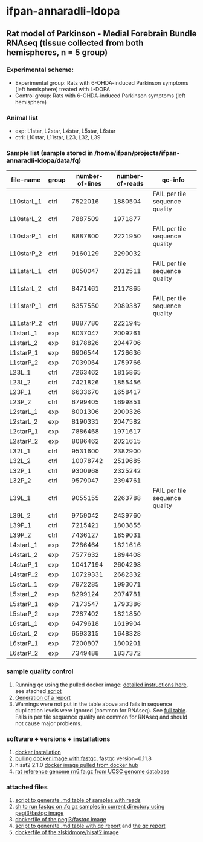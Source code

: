 # ifpan-annaradli-ldopa

## Rat model of Parkinson - Medial Forebrain Bundle RNAseq (tissue collected from both hemispheres, n = 5 group)

### Experimental scheme:

* Experimental group: Rats with 6-OHDA-induced Parkinson symptoms (left hemisphere) treated with L-DOPA
* Control group: Rats with 6-OHDA-induced Parkinson symptoms (left hemisphere)

### Animal list
* exp: L1star, L2star, L4star, L5star, L6star
* ctrl: L10star, L11star, L23, L32, L39

### Sample list (sample stored in /home/ifpan/projects/ifpan-annaradli-ldopa/data/fq)
  
 | file-name | group | number-of-lines | number-of-reads | qc-info | 
 | -------- | ------- | ------- | --------- | -----------| 
 | L10starL_1 | ctrl | 7522016 | 1880504 | FAIL per tile sequence quality  | 
 | L10starL_2 | ctrl | 7887509 | 1971877 |  | 
 | L10starP_1 | ctrl | 8887800 | 2221950 | FAIL per tile sequence quality | 
 | L10starP_2 | ctrl | 9160129 | 2290032 |  | 
 | L11starL_1 | ctrl | 8050047 | 2012511 | FAIL per tile sequence quality | 
 | L11starL_2 | ctrl | 8471461 | 2117865 |  | 
 | L11starP_1 | ctrl | 8357550 | 2089387 | FAIL per tile sequence quality | 
 | L11starP_2 | ctrl | 8887780 | 2221945 |  | 
 | L1starL_1 | exp | 8037047 | 2009261 |  | 
 | L1starL_2 | exp | 8178826 | 2044706 |  | 
 | L1starP_1 | exp | 6906544 | 1726636 |  | 
 | L1starP_2 | exp | 7039064 | 1759766 |  | 
 | L23L_1 | ctrl | 7263462 | 1815865 |  | 
 | L23L_2 | ctrl | 7421826 | 1855456 |  | 
 | L23P_1 | ctrl | 6633670 | 1658417 |  | 
 | L23P_2 | ctrl | 6799405 | 1699851 |  | 
 | L2starL_1 | exp | 8001306 | 2000326 |  | 
 | L2starL_2 | exp | 8190331 | 2047582 |  | 
 | L2starP_1 | exp | 7886468 | 1971617 |  | 
 | L2starP_2 | exp | 8086462 | 2021615 |  | 
 | L32L_1 | ctrl | 9531600 | 2382900 |  | 
 | L32L_2 | ctrl | 10078742 | 2519685 |  | 
 | L32P_1 | ctrl | 9300968 | 2325242 |  | 
 | L32P_2 | ctrl | 9579047 | 2394761 |  | 
 | L39L_1 | ctrl | 9055155 | 2263788 | FAIL per tile sequence quality | 
 | L39L_2 | ctrl | 9759042 | 2439760 |  | 
 | L39P_1 | ctrl | 7215421 | 1803855 |  | 
 | L39P_2 | ctrl | 7436127 | 1859031 |  | 
 | L4starL_1 | exp | 7286464 | 1821616 |  | 
 | L4starL_2 | exp | 7577632 | 1894408 |  | 
 | L4starP_1 | exp | 10417194 | 2604298 |  | 
 | L4starP_2 | exp | 10729331 | 2682332 |  | 
 | L5starL_1 | exp | 7972285 | 1993071 |  | 
 | L5starL_2 | exp | 8299124 | 2074781 |  | 
 | L5starP_1 | exp | 7173547 | 1793386 |  | 
 | L5starP_2 | exp | 7287402 | 1821850 |  | 
 | L6starL_1 | exp | 6479618 | 1619904 |  | 
 | L6starL_2 | exp | 6593315 | 1648328 |  | 
 | L6starP_1 | exp | 7200807 | 1800201 |  | 
 | L6starP_2 | exp | 7349488 | 1837372 |  | 


### sample quality control
1. Running qc using the pulled docker image: [detailed instructions here](https://hub.docker.com/r/pegi3s/fastqc), see atached [script](run-fastqc.sh)
2. [Generation of a report](generate-summary-qc-table.sh)
3. Warnings were not put in the table above and fails in sequence duplication levels were ignored (common for RNAseq). See [full table](qc-report.md). Fails in per tile sequence quality are common for RNAseq and should not cause major problems.

### software + versions + installations
1. [docker installation](https://gist.github.com/gosborcz/f1f3dbd7aa256e26ae1e8ce33fd30509)
2. [pulling docker image with fastqc](https://gist.github.com/gosborcz/1735c2533061354756b05154519972bf), fastqc version=0.11.8
3. hisat2 2.1.0 [docker image pulled from docker hub](https://hub.docker.com/r/zlskidmore/hisat2)
4. [rat reference genome rn6.fa.gz from UCSC genome database](hgdownload.cse.ucsc.edu/goldenPath/rn6/bigZips)


### attached files
1. [script to generate .md table of samples with reads](generate-sample-info-table.sh)
2. [sh to run fastqc on .fq.gz samples in current directory using pegi3/fastqc image](run-fastqc.sh)
3. [dockerfile of the pegi3/fastqc image](fastqc-dockerfile)
4. [script to generate .md table with qc report](generate-summary-qc-table.sh) and [the qc report](qc-report.md)
5. [dockerfile of the zlskidmore/hisat2 image](hisat2-dockerfile)
